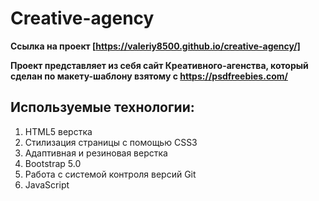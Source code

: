 # Creative-agency
**Ссылка на проект [https://valeriy8500.github.io/creative-agency/]**

**Проект представляет из себя сайт Креативного-агенства, который сделан по макету-шаблону взятому с https://psdfreebies.com/**

## Используемые технологии:

1. HTML5 верстка
2. Стилизация страницы с помощью CSS3
3. Адаптивная и резиновая верстка
4. Bootstrap 5.0
5. Работа с системой контроля версий Git
6. JavaScript
